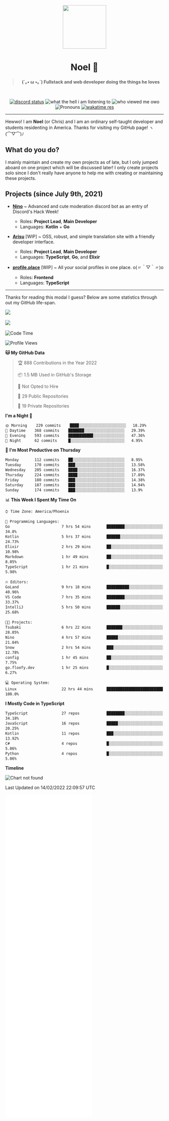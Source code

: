 <div align='center'>
  <div align='center'>
    <img
      src='https://cdn.floofy.dev/art/icons/icon_cinnamonserval.png'
      width='138'
      height='138'
    />
  </div>
  <h1>Noel 🐾</h1>
  <blockquote><strong>(´｡• ω •｡`) Fullstack and web developer doing the things he loves</strong></blockquote>

  <br />

  <a href='https://discord.com/users/280158289667555328' target='_blank'><img alt="discord status" src="https://dev.discordprofiles.me/badge/status/280158289667555328" /></a>
  <img alt="what the hell i am listening to" src="https://dev.discordprofiles.me/badge/spotify/280158289667555328" />
  <img alt="who viewed me owo" src="https://komarev.com/ghpvc/?username=auguwu" />
  <img alt='Pronouns' src='https://img.shields.io/endpoint?url=https://pronoundb.org/shields/6004d014406af11e4593a013' />
  <a href="https://wakatime.com/@auguwu" target='_blank'>
    <img alt='wakatime res' src='https://wakatime.com/badge/user/89736485-42ec-4c0f-a2f3-481db74514dc.svg' />
  </a>
</div>

<hr />

Hewwo! I am **Noel** (or Chris) and I am an ordinary self-taught developer and students residenting in America. Thanks for visiting my GitHub page! ヽ(⌒▽⌒)ﾉ

## What do you do?
I mainly maintain and create my own projects as of late, but I only jumped aboard on one project which will be discussed later! I only create projects
solo since I don't really have anyone to help me with creating or maintaining these projects.

## Projects (since July 9th, 2021)
- [**Nino**](https://nino.sh) ~ Advanced and cute moderation discord bot as an entry of Discord's Hack Week!
  - Roles: **Project Lead**, **Main Developer**
  - Languages: **Kotlin** + **Go**

- [**Arisu**](https://arisu.land) [WIP] ~ OSS, robust, and simple translation site with a friendly developer interface.
  - Roles: **Project Lead**, **Main Developer**
  - Languages: **TypeScript**, **Go**, and **Elixir**

- [**profile.place**](https://profile.place) [WIP] ~ All your social profiles in one place. o(〃＾▽＾〃)o
  - Roles: **Frontend**
  - Languages: **TypeScript**

---

Thanks for reading this modal I guess? Below are some statistics through out my GitHub life-span.

![](https://github-readme-stats.vercel.app/api?username=auguwu&count_private=true&show_icons=true&theme=gruvbox)

![](https://github-readme-stats.vercel.app/api/top-langs/?username=auguwu&layout=compact&theme=gruvbox)

<!--START_SECTION:waka-->
![Code Time](http://img.shields.io/badge/Code%20Time-2%2C731%20hrs%2041%20mins-blue)

![Profile Views](http://img.shields.io/badge/Profile%20Views-57-blue)

**🐱 My GitHub Data** 

> 🏆 888 Contributions in the Year 2022
 > 
> 📦 1.5 MB Used in GitHub's Storage 
 > 
> 🚫 Not Opted to Hire
 > 
> 📜 29 Public Repositories 
 > 
> 🔑 19 Private Repositories  
 > 
**I'm a Night 🦉** 

```text
🌞 Morning    229 commits    ████░░░░░░░░░░░░░░░░░░░░░   18.29% 
🌆 Daytime    368 commits    ███████░░░░░░░░░░░░░░░░░░   29.39% 
🌃 Evening    593 commits    ███████████░░░░░░░░░░░░░░   47.36% 
🌙 Night      62 commits     █░░░░░░░░░░░░░░░░░░░░░░░░   4.95%

```
📅 **I'm Most Productive on Thursday** 

```text
Monday       112 commits    ██░░░░░░░░░░░░░░░░░░░░░░░   8.95% 
Tuesday      170 commits    ███░░░░░░░░░░░░░░░░░░░░░░   13.58% 
Wednesday    205 commits    ████░░░░░░░░░░░░░░░░░░░░░   16.37% 
Thursday     224 commits    ████░░░░░░░░░░░░░░░░░░░░░   17.89% 
Friday       180 commits    ███░░░░░░░░░░░░░░░░░░░░░░   14.38% 
Saturday     187 commits    ███░░░░░░░░░░░░░░░░░░░░░░   14.94% 
Sunday       174 commits    ███░░░░░░░░░░░░░░░░░░░░░░   13.9%

```


📊 **This Week I Spent My Time On** 

```text
⌚︎ Time Zone: America/Phoenix

💬 Programming Languages: 
Go                       7 hrs 54 mins       ████████░░░░░░░░░░░░░░░░░   34.8% 
Kotlin                   5 hrs 37 mins       ██████░░░░░░░░░░░░░░░░░░░   24.73% 
Elixir                   2 hrs 29 mins       ██░░░░░░░░░░░░░░░░░░░░░░░   10.98% 
Markdown                 1 hr 49 mins        ██░░░░░░░░░░░░░░░░░░░░░░░   8.05% 
TypeScript               1 hr 21 mins        █░░░░░░░░░░░░░░░░░░░░░░░░   5.98%

🔥 Editors: 
GoLand                   9 hrs 18 mins       ██████████░░░░░░░░░░░░░░░   40.96% 
VS Code                  7 hrs 35 mins       ████████░░░░░░░░░░░░░░░░░   33.37% 
IntelliJ                 5 hrs 50 mins       ██████░░░░░░░░░░░░░░░░░░░   25.68%

🐱‍💻 Projects: 
Tsubaki                  6 hrs 22 mins       ███████░░░░░░░░░░░░░░░░░░   28.05% 
Nino                     4 hrs 57 mins       █████░░░░░░░░░░░░░░░░░░░░   21.84% 
Snow                     2 hrs 54 mins       ███░░░░░░░░░░░░░░░░░░░░░░   12.78% 
config                   1 hr 45 mins        ██░░░░░░░░░░░░░░░░░░░░░░░   7.75% 
go.floofy.dev            1 hr 25 mins        █░░░░░░░░░░░░░░░░░░░░░░░░   6.27%

💻 Operating System: 
Linux                    22 hrs 44 mins      █████████████████████████   100.0%

```

**I Mostly Code in TypeScript** 

```text
TypeScript               27 repos            ████████░░░░░░░░░░░░░░░░░   34.18% 
JavaScript               16 repos            █████░░░░░░░░░░░░░░░░░░░░   20.25% 
Kotlin                   11 repos            ███░░░░░░░░░░░░░░░░░░░░░░   13.92% 
C#                       4 repos             █░░░░░░░░░░░░░░░░░░░░░░░░   5.06% 
Python                   4 repos             █░░░░░░░░░░░░░░░░░░░░░░░░   5.06%

```


**Timeline**

![Chart not found](https://raw.githubusercontent.com/auguwu/auguwu/master/charts/bar_graph.png) 


 Last Updated on 14/02/2022 22:09:57 UTC
<!--END_SECTION:waka-->

![](./github-metrics.svg)
